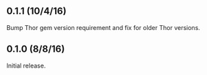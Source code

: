 ## 0.1.1 (10/4/16)

Bump Thor gem version requirement and fix for older Thor versions.

## 0.1.0 (8/8/16)

Initial release.
